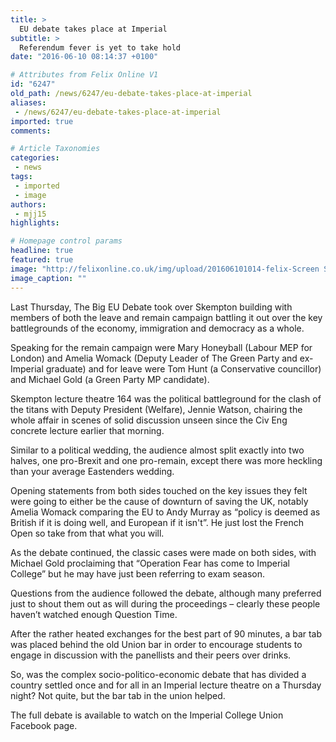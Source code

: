 ```yaml
---
title: >
  EU debate takes place at Imperial
subtitle: >
  Referendum fever is yet to take hold
date: "2016-06-10 08:14:37 +0100"

# Attributes from Felix Online V1
id: "6247"
old_path: /news/6247/eu-debate-takes-place-at-imperial
aliases:
 - /news/6247/eu-debate-takes-place-at-imperial
imported: true
comments:

# Article Taxonomies
categories:
 - news
tags:
 - imported
 - image
authors:
 - mjj15
highlights:

# Homepage control params
headline: true
featured: true
image: "http://felixonline.co.uk/img/upload/201606101014-felix-Screen Shot 2016-06-07 at 12.16.53.jpg"
image_caption: ""
---
```


Last Thursday, The Big EU Debate took over Skempton building with members of both the leave and remain campaign battling it out over the key battlegrounds of the economy, immigration and democracy as a whole.

Speaking for the remain campaign were Mary Honeyball (Labour MEP for London) and Amelia Womack (Deputy Leader of The Green Party and ex-Imperial graduate) and for leave were Tom Hunt (a Conservative councillor) and Michael Gold (a Green Party MP candidate).

Skempton lecture theatre 164 was the political battleground for the clash of the titans with Deputy President (Welfare), Jennie Watson, chairing the whole affair in scenes of solid discussion unseen since the Civ Eng concrete lecture earlier that morning.

Similar to a political wedding, the audience almost split exactly into two halves, one pro-Brexit and one pro-remain, except there was more heckling than your average Eastenders wedding.

Opening statements from both sides touched on the key issues they felt were going to either be the cause of downturn of saving the UK, notably Amelia Womack comparing the EU to Andy Murray as “policy is deemed as British if it is doing well, and European if it isn't”. He just lost the French Open so take from that what you will.

As the debate continued, the classic cases were made on both sides, with Michael Gold proclaiming that “Operation Fear has come to Imperial College” but he may have just been referring to exam season.

Questions from the audience followed the debate, although many preferred just to shout them out as will during the proceedings – clearly these people haven’t watched enough Question Time.

After the rather heated exchanges for the best part of 90 minutes, a bar tab was placed behind the old Union bar in order to encourage students to engage in discussion with the panellists and their peers over drinks.

So, was the complex socio-politico-economic debate that has divided a country settled once and for all in an Imperial lecture theatre on a Thursday night? Not quite, but the bar tab in the union helped.

The full debate is available to watch on the Imperial College Union Facebook page.
